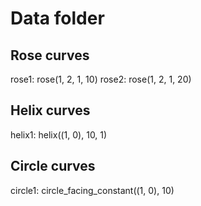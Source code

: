 # Data folder

## Rose curves

rose1: rose(1, 2, 1, 10)
rose2: rose(1, 2, 1, 20)

## Helix curves

helix1: helix((1, 0), 10, 1)

## Circle curves

circle1: circle_facing_constant((1, 0), 10)
